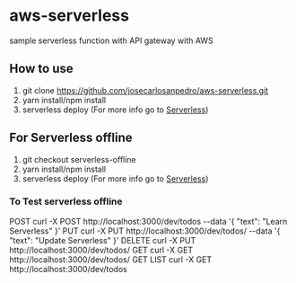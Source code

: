 # aws-serverless

sample serverless function with API gateway with AWS

## How to use
1. git clone https://github.com/josecarlosanpedro/aws-serverless.git
2. yarn install/npm install
3. serverless deploy (For more info go to [Serverless](https://www.serverless.com))

## For Serverless offline 
1. git checkout serverless-offline
2. yarn install/npm install
3. serverless deploy (For more info go to [Serverless](https://www.serverless.com))

### To Test serverless offline
POST
curl -X POST http://localhost:3000/dev/todos --data '{ "text": "Learn Serverless" }'
PUT
curl -X PUT http://localhost:3000/dev/todos/<id> --data '{ "text": "Update Serverless" }'
DELETE
curl -X PUT http://localhost:3000/dev/todos/<id>
GET
curl -X GET http://localhost:3000/dev/todos/<id>
GET LIST
curl -X GET http://localhost:3000/dev/todos
